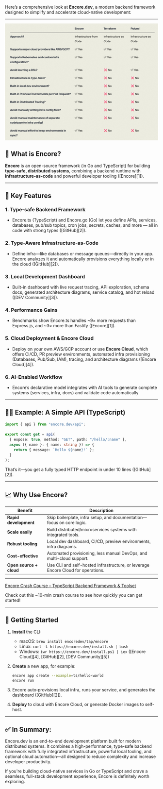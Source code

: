 Here’s a comprehensive look at **Encore.dev**, a modern backend framework designed to simplify and accelerate cloud-native development:

---

![alt text](image.png)

## 🤖 What is Encore?

**Encore** is an open-source framework (in Go and TypeScript) for building **type-safe, distributed systems**, combining a backend runtime with **infrastructure-as-code** and powerful developer tooling ([Encore][1]).

---

## 🔧 Key Features

### 1. **Type-safe Backend Framework**

* Encore.ts (TypeScript) and Encore.go (Go) let you define APIs, services, databases, pub/sub topics, cron jobs, secrets, caches, and more — all in code with strong types ([GitHub][2]).

### 2. **Type-Aware Infrastructure-as-Code**

* Define infra—like databases or message queues—directly in your app. Encore analyzes it and automatically provisions everything locally or in the cloud ([GitHub][2]).

### 3. **Local Development Dashboard**

* Built-in dashboard with live request tracing, API exploration, schema docs, generated architecture diagrams, service catalog, and hot reload ([DEV Community][3]).

### 4. **Performance Gains**

* Benchmarks show Encore.ts handles \~9× more requests than Express.js, and \~3× more than Fastify ([Encore][1]).

### 5. **Cloud Deployment & Encore Cloud**

* Deploy on your own AWS/GCP account or use **Encore Cloud**, which offers CI/CD, PR preview environments, automated infra provisioning (Databases, Pub/Sub, IAM), tracing, and architecture diagrams ([Encore Cloud][4]).

### 6. **AI-Enabled Workflow**

* Encore’s declarative model integrates with AI tools to generate complete systems (services, infra, docs) and validate code automatically 


---

## 👨‍💻 Example: A Simple API (TypeScript)

```ts
import { api } from "encore.dev/api";

export const get = api(
  { expose: true, method: "GET", path: "/hello/:name" },
  async ({ name }: { name: string }) => {
    return { message: `Hello ${name}!` };
  }
);
```

That’s it—you get a fully typed HTTP endpoint in under 10 lines ([GitHub][2]).

---

## 📈 Why Use Encore?

| Benefit                 | Description                                                                      |
| ----------------------- | -------------------------------------------------------------------------------- |
| **Rapid development**   | Skip boilerplate, infra setup, and documentation—focus on core logic.            |
| **Scale easily**        | Build distributed/microservices systems with integrated tools.                   |
| **Robust tooling**      | Local dev dashboard, CI/CD, preview environments, infra diagrams.                |
| **Cost-effective**      | Automated provisioning, less manual DevOps, and multi-cloud support.             |
| **Open source + cloud** | Use CLI and self-hosted infrastructure, or leverage Encore Cloud for operations. |

---

[Encore Crash Course – TypeScript Backend Framework & Toolset](https://www.youtube.com/watch?v=tL01EzN2-xA&utm_source=chatgpt.com)

Check out this \~10-min crash course to see how quickly you can get started!

---

## 🚀 Getting Started

1. **Install** the CLI:

   * macOS: `brew install encoredev/tap/encore`
   * Linux: `curl -L https://encore.dev/install.sh | bash`
   * Windows: `iwr https://encore.dev/install.ps1 | iex` ([Encore Cloud][4], [GitHub][2], [DEV Community][5])

2. **Create** a new app, for example:

   ```bash
   encore app create --example=ts/hello-world
   encore run
   ```

3. Encore auto‑provisions local infra, runs your service, and generates the dashboard ([GitHub][2]).

4. **Deploy** to cloud with Encore Cloud, or generate Docker images to self-host.

---

## ✅ In Summary:

Encore.dev is an end-to-end development platform built for modern distributed systems. It combines a high-performance, type-safe backend framework with fully integrated infrastructure, powerful local tooling, and optional cloud automation—all designed to reduce complexity and increase developer productivity.

If you're building cloud-native services in Go or TypeScript and crave a seamless, full-stack development experience, Encore is definitely worth exploring.

